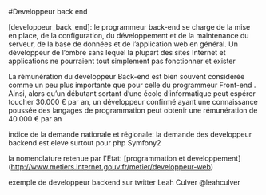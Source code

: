 #Developpeur back end

[developpeur_back_end]:  le programmeur back-end se charge de la mise en place, de la configuration, du développement et de la maintenance du serveur, de la base de données et de l’application web en général. Un développeur de l’ombre sans lequel la plupart des sites Internet et applications ne pourraient tout simplement pas fonctionner et exister 

La rémunération du développeur Back-end est bien souvent considérée comme un peu plus importante que pour celle du programmeur Front-end . Ainsi, alors qu’un débutant sortant d’une école d’informatique peut espérer toucher 30.000 € par an, un développeur confirmé ayant une connaissance poussée des langages de programmation peut obtenir une rémunération de 40.000 € par an

indice de la demande nationale et régionale: la demande des developpeur backend est eleve surtout pour php Symfony2

la nomenclature retenue par l'Etat: [programmation et developpement] (http://www.metiers.internet.gouv.fr/metier/developpeur-web)

exemple de developpeur backend sur twitter
Leah Culver @leahculver
